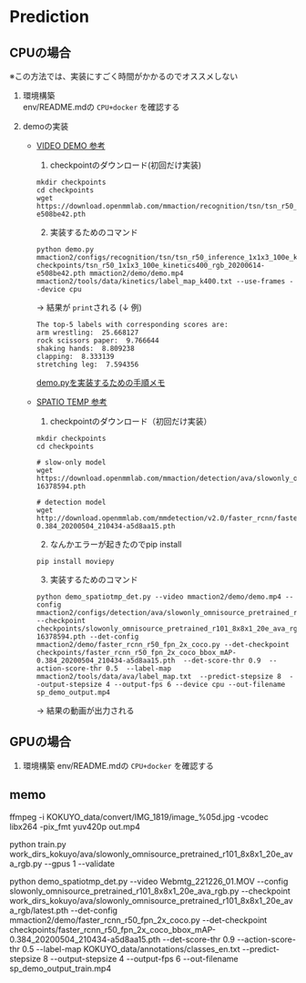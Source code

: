 # Prediction

## CPUの場合

※この方法では、実装にすごく時間がかかるのでオススメしない

1. 環境構築   
    env/README.mdの `CPU+docker` を確認する

2. demoの実装  
    - [VIDEO DEMO 参考](https://github.com/open-mmlab/mmaction2/tree/master/demo#video-demo)
        1. checkpointのダウンロード(初回だけ実装)
        ```
        mkdir checkpoints
        cd checkpoints
        wget https://download.openmmlab.com/mmaction/recognition/tsn/tsn_r50_1x1x3_100e_kinetics400_rgb/tsn_r50_1x1x3_100e_kinetics400_rgb_20200614-e508be42.pth
        ```
        2. 実装するためのコマンド
        ```
        python demo.py mmaction2/configs/recognition/tsn/tsn_r50_inference_1x1x3_100e_kinetics400_rgb.py checkpoints/tsn_r50_1x1x3_100e_kinetics400_rgb_20200614-e508be42.pth mmaction2/demo/demo.mp4 mmaction2/tools/data/kinetics/label_map_k400.txt --use-frames --device cpu
        ```
        → 結果が `print`される (↓ 例)
        ```
        The top-5 labels with corresponding scores are:
        arm wrestling:  25.668127
        rock scissors paper:  9.766644
        shaking hands:  8.809238
        clapping:  8.333139
        stretching leg:  7.594356
        ```
        
        [demo.pyを実装するための手順メモ](memo/)





    - [SPATIO TEMP 参考](https://github.com/open-mmlab/mmaction2/tree/master/demo#spatiotemporal-action-detection-video-demo)

        1. checkpointのダウンロード（初回だけ実装）
        ```
        mkdir checkpoints
        cd checkpoints

        # slow-only model
        wget https://download.openmmlab.com/mmaction/detection/ava/slowonly_omnisource_pretrained_r101_8x8x1_20e_ava_rgb/slowonly_omnisource_pretrained_r101_8x8x1_20e_ava_rgb_20201217-16378594.pth

        # detection model
        wget http://download.openmmlab.com/mmdetection/v2.0/faster_rcnn/faster_rcnn_r50_fpn_2x_coco/faster_rcnn_r50_fpn_2x_coco_bbox_mAP-0.384_20200504_210434-a5d8aa15.pth
        ```
        2. なんかエラーが起きたのでpip install
        ```
        pip install moviepy
        ```

        3. 実装するためのコマンド
        ```
        python demo_spatiotmp_det.py --video mmaction2/demo/demo.mp4 --config mmaction2/configs/detection/ava/slowonly_omnisource_pretrained_r101_8x8x1_20e_ava_rgb.py --checkpoint checkpoints/slowonly_omnisource_pretrained_r101_8x8x1_20e_ava_rgb_20201217-16378594.pth --det-config mmaction2/demo/faster_rcnn_r50_fpn_2x_coco.py --det-checkpoint checkpoints/faster_rcnn_r50_fpn_2x_coco_bbox_mAP-0.384_20200504_210434-a5d8aa15.pth  --det-score-thr 0.9  --action-score-thr 0.5  --label-map mmaction2/tools/data/ava/label_map.txt  --predict-stepsize 8  --output-stepsize 4 --output-fps 6 --device cpu --out-filename sp_demo_output.mp4
        ```
        → 結果の動画が出力される
    
## GPUの場合

1. 環境構築
    env/README.mdの `CPU+docker` を確認する


## memo
ffmpeg -i KOKUYO_data/convert/IMG_1819/image_%05d.jpg -vcodec libx264 -pix_fmt yuv420p out.mp4

python train.py work_dirs_kokuyo/ava/slowonly_omnisource_pretrained_r101_8x8x1_20e_ava_rgb.py --gpus 1 --validate

python demo_spatiotmp_det.py --video Webmtg_221226_01.MOV --config slowonly_omnisource_pretrained_r101_8x8x1_20e_ava_rgb.py --checkpoint work_dirs_kokuyo/ava/slowonly_omnisource_pretrained_r101_8x8x1_20e_ava_rgb/latest.pth --det-config mmaction2/demo/faster_rcnn_r50_fpn_2x_coco.py --det-checkpoint checkpoints/faster_rcnn_r50_fpn_2x_coco_bbox_mAP-0.384_20200504_210434-a5d8aa15.pth  --det-score-thr 0.9  --action-score-thr 0.5  --label-map KOKUYO_data/annotations/classes_en.txt  --predict-stepsize 8  --output-stepsize 4 --output-fps 6 --out-filename sp_demo_output_train.mp4

